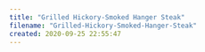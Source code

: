 ```yaml
---
title: "Grilled Hickory-Smoked Hanger Steak"
filename: "Grilled-Hickory-Smoked-Hanger-Steak"
created: 2020-09-25 22:55:47
---
```

